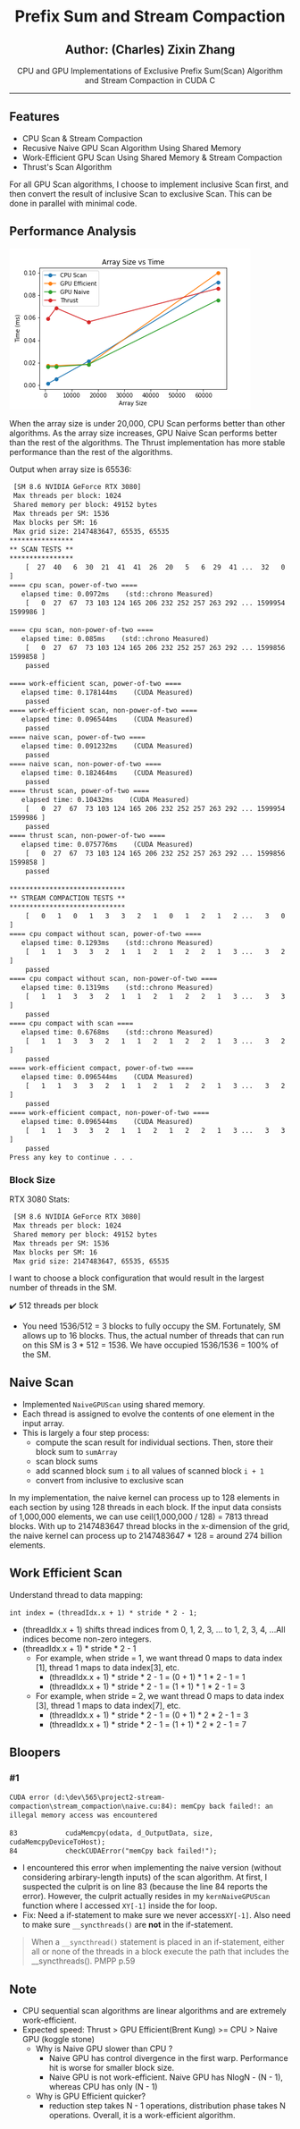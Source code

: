 <p align="center">
  <h1 align="center">Prefix Sum and Stream Compaction</h2>
  <h2 align="center">Author: (Charles) Zixin Zhang</h2>
  <p align="center">
    CPU and GPU Implementations of Exclusive Prefix Sum(Scan) Algorithm and Stream Compaction in CUDA C
  </p>
</p>

---

## Features

- CPU Scan & Stream Compaction
- Recusive Naive GPU Scan Algorithm Using Shared Memory
- Work-Efficient GPU Scan Using Shared Memory & Stream Compaction
- Thrust's Scan Algorithm

For all GPU Scan algorithms, I choose to implement inclusive Scan first, and then convert the result of inclusive Scan to exclusive Scan. This can be done in parallel with minimal code. 

## Performance Analysis

![scan](images/scan.png)

When the array size is under 20,000, CPU Scan performs better than other algorithms. As the array size increases, GPU Naive Scan performs better than the rest of the algorithms. The Thrust implementation has more stable performance than the rest of the algorithms. 

Output when array size is 65536:

```
 [SM 8.6 NVIDIA GeForce RTX 3080]
 Max threads per block: 1024
 Shared memory per block: 49152 bytes
 Max threads per SM: 1536
 Max blocks per SM: 16
 Max grid size: 2147483647, 65535, 65535
****************
** SCAN TESTS **
****************
    [  27  40   6  30  21  41  41  26  20   5   6  29  41 ...  32   0 ]
==== cpu scan, power-of-two ====
   elapsed time: 0.0972ms    (std::chrono Measured)
    [   0  27  67  73 103 124 165 206 232 252 257 263 292 ... 1599954 1599986 ]

==== cpu scan, non-power-of-two ====
   elapsed time: 0.085ms    (std::chrono Measured)
    [   0  27  67  73 103 124 165 206 232 252 257 263 292 ... 1599856 1599858 ]
    passed

==== work-efficient scan, power-of-two ====
   elapsed time: 0.178144ms    (CUDA Measured)
    passed
==== work-efficient scan, non-power-of-two ====
   elapsed time: 0.096544ms    (CUDA Measured)
    passed
==== naive scan, power-of-two ====
   elapsed time: 0.091232ms    (CUDA Measured)
    passed
==== naive scan, non-power-of-two ====
   elapsed time: 0.182464ms    (CUDA Measured)
    passed
==== thrust scan, power-of-two ====
   elapsed time: 0.10432ms    (CUDA Measured)
    [   0  27  67  73 103 124 165 206 232 252 257 263 292 ... 1599954 1599986 ]
    passed
==== thrust scan, non-power-of-two ====
   elapsed time: 0.075776ms    (CUDA Measured)
    [   0  27  67  73 103 124 165 206 232 252 257 263 292 ... 1599856 1599858 ]
    passed

*****************************
** STREAM COMPACTION TESTS **
*****************************
    [   0   1   0   1   3   3   2   1   0   1   2   1   2 ...   3   0 ]
==== cpu compact without scan, power-of-two ====
   elapsed time: 0.1293ms    (std::chrono Measured)
    [   1   1   3   3   2   1   1   2   1   2   2   1   3 ...   3   2 ]
    passed
==== cpu compact without scan, non-power-of-two ====
   elapsed time: 0.1319ms    (std::chrono Measured)
    [   1   1   3   3   2   1   1   2   1   2   2   1   3 ...   3   3 ]
    passed
==== cpu compact with scan ====
   elapsed time: 0.6768ms    (std::chrono Measured)
    [   1   1   3   3   2   1   1   2   1   2   2   1   3 ...   3   2 ]
    passed
==== work-efficient compact, power-of-two ====
   elapsed time: 0.096544ms    (CUDA Measured)
    [   1   1   3   3   2   1   1   2   1   2   2   1   3 ...   3   2 ]
    passed
==== work-efficient compact, non-power-of-two ====
   elapsed time: 0.096544ms    (CUDA Measured)
    [   1   1   3   3   2   1   1   2   1   2   2   1   3 ...   3   3 ]
    passed
Press any key to continue . . .
```



### Block Size

RTX 3080 Stats: 

```
 [SM 8.6 NVIDIA GeForce RTX 3080]
 Max threads per block: 1024
 Shared memory per block: 49152 bytes
 Max threads per SM: 1536
 Max blocks per SM: 16
 Max grid size: 2147483647, 65535, 65535
```

I want to choose a block configuration that would result in the largest number of threads in the SM. 

:heavy_check_mark: 512 threads per block

- You need 1536/512 = 3 blocks to fully occupy the SM. Fortunately, SM allows up to 16 blocks. Thus, the actual number of threads that can run on this SM is 3  * 512 = 1536. We have occupied 1536/1536 = 100% of the SM. 

## Naive Scan 

- Implemented ```NaiveGPUScan``` using shared memory. 
- Each thread is assigned to evolve the contents of one element in the input array. 
- This is largely a four step process: 
  - compute the scan result for individual sections. Then, store their block sum to ```sumArray```
  - scan block sums
  - add scanned block sum ```i``` to all values of scanned block ```i + 1```
  - convert from inclusive to exclusive scan

In my implementation, the naive kernel can process up to 128 elements in each section by using 128 threads in each block. If the input data consists of 1,000,000 elements, we can use ceil(1,000,000  / 128) = 7813 thread blocks. With up to 2147483647 thread blocks in the x-dimension of the grid, the naive kernel can process up to 2147483647 * 128 = around 274 billion elements. 

## Work Efficient Scan

Understand thread to data mapping:

```int index = (threadIdx.x + 1) * stride * 2 - 1;```

- (threadIdx.x + 1) shifts thread indices from 0, 1, 2, 3, ... to 1, 2, 3, 4, ...All indices become non-zero integers. 
- (threadIdx.x + 1) * stride * 2 - 1
  - For example, when stride = 1, we want thread 0 maps to data index [1], thread 1 maps to data index[3], etc. 
    - (threadIdx.x + 1) * stride * 2 - 1 = (0 + 1) * 1 * 2 - 1 = 1
    - (threadIdx.x + 1) * stride * 2 - 1 = (1 + 1) * 1 * 2 - 1 = 3
  - For example, when stride = 2, we want thread 0 maps to data index [3], thread 1 maps to data index[7], etc. 
    - (threadIdx.x + 1) * stride * 2 - 1 = (0 + 1) * 2 * 2 - 1 = 3
    - (threadIdx.x + 1) * stride * 2 - 1 = (1 + 1) * 2 * 2 - 1 = 7



## Bloopers

### #1

```
CUDA error (d:\dev\565\project2-stream-compaction\stream_compaction\naive.cu:84): memCpy back failed!: an illegal memory access was encountered

83            cudaMemcpy(odata, d_OutputData, size, cudaMemcpyDeviceToHost);
84            checkCUDAError("memCpy back failed!");
```

- I encountered this error when implementing the naive version (without considering arbirary-length inputs) of the scan algorithm. At first, I suspected the culprit is on line 83 (because the line 84 reports the error). However, the culprit actually resides in my ```kernNaiveGPUScan``` function where I accessed ```XY[-1]``` inside the for loop. 
- Fix: Need a if-statement to make sure we never access```XY[-1]```. Also need to make sure ```__syncthreads()``` are **not** in the if-statement. 

> When a ```__syncthread()``` statement is placed in an if-statement, either all or none of the threads in a block execute the path that includes the __syncthreads(). PMPP p.59

## Note

- CPU sequential scan algorithms are linear algorithms and are extremely work-efficient. 
- Expected speed:  Thrust > GPU Efficient(Brent Kung) >= CPU > Naive GPU (koggle stone)
  - Why is Naive GPU slower than CPU ?
    - Naive GPU has control divergence in the first warp. Performance hit is worse for smaller block size.
    - Naive GPU is not work-efficient. Naive GPU has NlogN - (N - 1), whereas CPU has only (N - 1)
  - Why is GPU Efficient quicker? 
    - reduction step takes N - 1 operations, distribution phase takes N operations. Overall, it is a work-efficient algorithm. 

